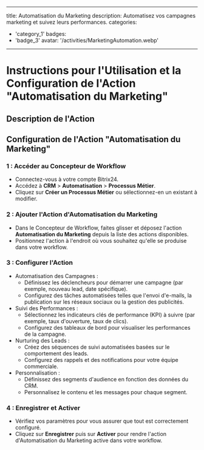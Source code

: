 
---
title: Automatisation du Marketing
description: Automatisez vos campagnes marketing et suivez leurs performances.
categories: 
  - 'category_1'
badges: 
  - 'badge_3'
avatar: '/activities/MarketingAutomation.webp'
---
# Instructions pour l'Utilisation et la Configuration de l'Action "Automatisation du Marketing"

## Description de l'Action

## **Configuration de l'Action "Automatisation du Marketing"**

### 1 : Accéder au Concepteur de Workflow
- Connectez-vous à votre compte Bitrix24.
- Accédez à **CRM** > **Automatisation** > **Processus Métier**.
- Cliquez sur **Créer un Processus Métier** ou sélectionnez-en un existant à modifier.

### 2 : Ajouter l'Action d'Automatisation du Marketing
- Dans le Concepteur de Workflow, faites glisser et déposez l'action **Automatisation du Marketing** depuis la liste des actions disponibles.
- Positionnez l'action à l'endroit où vous souhaitez qu'elle se produise dans votre workflow.

### 3 : Configurer l'Action
- Automatisation des Campagnes :
  - Définissez les déclencheurs pour démarrer une campagne (par exemple, nouveau lead, date spécifique).
  - Configurez des tâches automatisées telles que l'envoi d'e-mails, la publication sur les réseaux sociaux ou la gestion des publicités.
- Suivi des Performances :
  - Sélectionnez les indicateurs clés de performance (KPI) à suivre (par exemple, taux d'ouverture, taux de clics).
  - Configurez des tableaux de bord pour visualiser les performances de la campagne.
- Nurturing des Leads :
  - Créez des séquences de suivi automatisées basées sur le comportement des leads.
  - Configurez des rappels et des notifications pour votre équipe commerciale.
- Personnalisation :
  - Définissez des segments d'audience en fonction des données du CRM.
  - Personnalisez le contenu et les messages pour chaque segment.

### 4 : Enregistrer et Activer
- Vérifiez vos paramètres pour vous assurer que tout est correctement configuré.
- Cliquez sur **Enregistrer** puis sur **Activer** pour rendre l'action d'Automatisation du Marketing active dans votre workflow.
